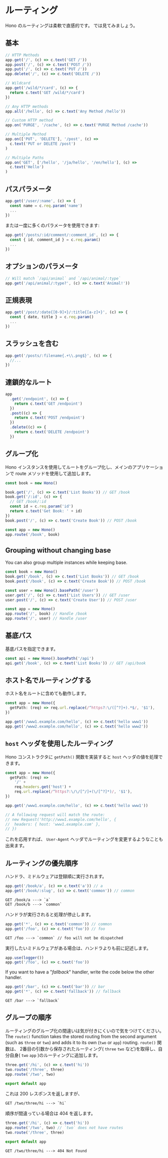 # ルーティング

Hono のルーティングは柔軟で直感的です。
では見てみましょう。

## 基本

```ts
// HTTP Methods
app.get('/', (c) => c.text('GET /'))
app.post('/', (c) => c.text('POST /'))
app.put('/', (c) => c.text('PUT /'))
app.delete('/', (c) => c.text('DELETE /'))

// Wildcard
app.get('/wild/*/card', (c) => {
  return c.text('GET /wild/*/card')
})

// Any HTTP methods
app.all('/hello', (c) => c.text('Any Method /hello'))

// Custom HTTP method
app.on('PURGE', '/cache', (c) => c.text('PURGE Method /cache'))

// Multiple Method
app.on(['PUT', 'DELETE'], '/post', (c) =>
  c.text('PUT or DELETE /post')
)

// Multiple Paths
app.on('GET', ['/hello', '/ja/hello', '/en/hello'], (c) =>
  c.text('Hello')
)
```

## パスパラメータ

```ts
app.get('/user/:name', (c) => {
  const name = c.req.param('name')
  ...
})
```

または一度に多くのパラメータを使用できます:

```ts
app.get('/posts/:id/comment/:comment_id', (c) => {
  const { id, comment_id } = c.req.param()
  ...
})
```

## オプションのパラメータ

```ts
// Will match `/api/animal` and `/api/animal/:type`
app.get('/api/animal/:type?', (c) => c.text('Animal!'))
```

## 正規表現

```ts
app.get('/post/:date{[0-9]+}/:title{[a-z]+}', (c) => {
  const { date, title } = c.req.param()
  ...
})
```

## スラッシュを含む

```ts
app.get('/posts/:filename{.+\\.png$}', (c) => {
  //...
})
```

## 連鎖的なルート

```ts
app
  .get('/endpoint', (c) => {
    return c.text('GET /endpoint')
  })
  .post((c) => {
    return c.text('POST /endpoint')
  })
  .delete((c) => {
    return c.text('DELETE /endpoint')
  })
```

## グループ化

Hono インスタンスを使用してルートをグループ化し、メインのアプリケーションで route メソッドを使用して追加します。

```ts
const book = new Hono()

book.get('/', (c) => c.text('List Books')) // GET /book
book.get('/:id', (c) => {
  // GET /book/:id
  const id = c.req.param('id')
  return c.text('Get Book: ' + id)
})
book.post('/', (c) => c.text('Create Book')) // POST /book

const app = new Hono()
app.route('/book', book)
```

## Grouping without changing base

You can also group multiple instances while keeping base.

```ts
const book = new Hono()
book.get('/book', (c) => c.text('List Books')) // GET /book
book.post('/book', (c) => c.text('Create Book')) // POST /book

const user = new Hono().basePath('/user')
user.get('/', (c) => c.text('List Users')) // GET /user
user.post('/', (c) => c.text('Create User')) // POST /user

const app = new Hono()
app.route('/', book) // Handle /book
app.route('/', user) // Handle /user
```

## 基底パス

基底パスを指定できます。

```ts
const api = new Hono().basePath('/api')
api.get('/book', (c) => c.text('List Books')) // GET /api/book
```

## ホスト名でルーティングする

ホスト名をルートに含めても動作します。

```ts
const app = new Hono({
  getPath: (req) => req.url.replace(/^https?:\/([^?]+).*$/, '$1'),
})

app.get('/www1.example.com/hello', (c) => c.text('hello www1'))
app.get('/www2.example.com/hello', (c) => c.text('hello www2'))
```

## `host` ヘッダを使用したルーティング

Hono コンストラクタに `getPath()` 関数を実装すると `host` ヘッダの値を処理できます。

```ts
const app = new Hono({
  getPath: (req) =>
    '/' +
    req.headers.get('host') +
    req.url.replace(/^https?:\/\/[^/]+(\/[^?]*)/, '$1'),
})

app.get('/www1.example.com/hello', (c) => c.text('hello www1'))

// A following request will match the route:
// new Request('http://www1.example.com/hello', {
//  headers: { host: 'www1.example.com' },
// })
```

これを応用すれば、 `User-Agent` ヘッダでルーティングを変更するようなことも出来ます。

## ルーティングの優先順序

ハンドラ、ミドルウェアは登録順に実行されます。

```ts
app.get('/book/a', (c) => c.text('a')) // a
app.get('/book/:slug', (c) => c.text('common')) // common
```

```
GET /book/a ---> `a`
GET /book/b ---> `common`
```

ハンドラが実行されると処理が停止します。

```ts
app.get('*', (c) => c.text('common')) // common
app.get('/foo', (c) => c.text('foo')) // foo
```

```
GET /foo ---> `common` // foo will not be dispatched
```

実行したいミドルウェアがある場合は、ハンドラよりも前に記述します。

```ts
app.use(logger())
app.get('/foo', (c) => c.text('foo'))
```

If you want to have a "_fallback_" handler, write the code below the other handler.

```ts
app.get('/bar', (c) => c.text('bar')) // bar
app.get('*', (c) => c.text('fallback')) // fallback
```

```
GET /bar ---> `fallback`
```

## グループの順序

ルーティングのグループ化の間違いは気が付きにくいので気をつけてください。
The `route()` function takes the stored routing from the second argument (such as `three` or `two`) and adds it to its own (`two` or `app`) routing.
`route()` 関数は、 2番目の引数から保存されたルーティング( `three` `two` など)を取得し、自分自身( `two` `app` )のルーティングに追加します。

```ts
three.get('/hi', (c) => c.text('hi'))
two.route('/three', three)
app.route('/two', two)

export default app
```

これは 200 レスポンスを返しますが、

```
GET /two/three/hi ---> `hi`
```

順序が間違っている場合は 404 を返します。

```ts
three.get('/hi', (c) => c.text('hi'))
app.route('/two', two) // `two` does not have routes
two.route('/three', three)

export default app
```

```
GET /two/three/hi ---> 404 Not Found
```
